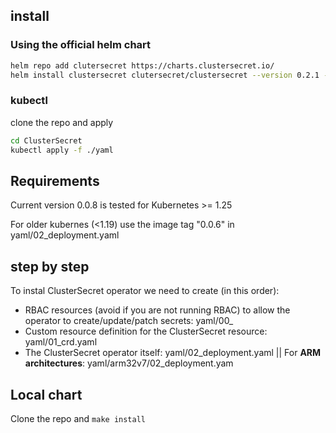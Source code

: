 ## install

### Using the official helm chart

```bash
helm repo add clutersecret https://charts.clustersecret.io/
helm install clustersecret clutersecret/clustersecret --version 0.2.1 -n clustersecret --create-namespace
```



### kubectl

clone the repo and apply

```bash
cd ClusterSecret
kubectl apply -f ./yaml
```


## Requirements

Current version 0.0.8 is tested for Kubernetes >= 1.25

For older kubernes (<1.19) use the image tag "0.0.6" in  yaml/02_deployment.yaml



## step by step

To instal ClusterSecret operator we need to create (in this order):

 - RBAC resources (avoid if you are not running RBAC) to allow the operator to create/update/patch secrets: yaml/00_
 - Custom resource definition for the ClusterSecret resource: yaml/01_crd.yaml
 - The ClusterSecret operator itself: yaml/02_deployment.yaml || For **ARM architectures**: yaml/arm32v7/02_deployment.yam


## Local chart

Clone the repo and `make install`
